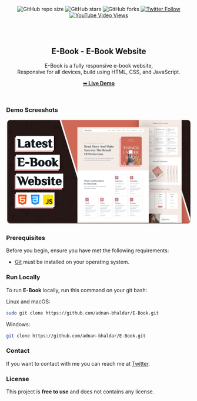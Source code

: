 <div align="center">
  
  ![GitHub repo size](https://img.shields.io/github/repo-size/adnan-bhaldar/E-Book)
  ![GitHub stars](https://img.shields.io/github/stars/adnan-bhaldar/E-Book?style=social)
  ![GitHub forks](https://img.shields.io/github/forks/adnan-bhaldar/E-Book?style=social)
[![Twitter Follow](https://img.shields.io/twitter/follow/adnan-bhaldar_?style=social)](https://twitter.com/intent/follow?screen_name=adnan-bhaldar_)
  [![YouTube Video Views](https://img.shields.io/youtube/views/tsUUOLsca6M?style=social)](https://youtu.be/tsUUOLsca6M)

  <br />
  <br />

  <h2 align="center">E-Book - E-Book Website</h2>

  E-Book is a fully responsive e-book website, <br />Responsive for all devices, build using HTML, CSS, and JavaScript.

  <a href="https://codewithsadee.github.io/E-Book/"><strong>➥ Live Demo</strong></a>

</div>

<br />

### Demo Screeshots

![E-Book Desktop Demo](./readme-images/desktop.png "Desktop Demo")

### Prerequisites

Before you begin, ensure you have met the following requirements:

* [Git](https://git-scm.com/downloads "Download Git") must be installed on your operating system.

### Run Locally

To run **E-Book** locally, run this command on your git bash:

Linux and macOS:

```bash
sudo git clone https://github.com/adnan-bhaldar/E-Book.git
```

Windows:

```bash
git clone https://github.com/adnan-bhaldar/E-Book.git
```

### Contact

If you want to contact with me you can reach me at [Twitter](https://www.twitter.com/Adnan__Bhaldar).

### License

This project is **free to use** and does not contains any license.
